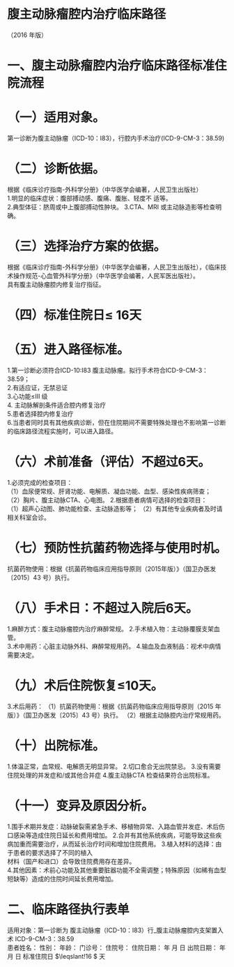 # 腹主动脉瘤腔内治疗临床路径  
（2016 年版）  
# 一、腹主动脉瘤腔内治疗临床路径标准住院流程  
# （一）适用对象。  
第一诊断为腹主动脉瘤（ICD-10：I83），行腔内手术治疗(ICD-9-CM-3：38.59)  
# （二）诊断依据。  
根据《临床诊疗指南-外科学分册》（中华医学会编著，人民卫生出版社）  
1.明显的临床症状：腹部搏动感、腹痛、腹胀、轻度不 适等。  
2.典型体征：脐周或中上腹部搏动性肿块。 3.CTA、MRI 或主动脉造影等检查明确。  
# （三）选择治疗方案的依据。  
根据《临床诊疗指南-外科学分册》（中华医学会编著，人民卫生出版社），《临床技术操作规范-心血管外科学分册》（中华医学会编著，人民军医出版社）。  
具有腹主动脉瘤腔内修复治疗指征。  
# （四）标准住院日≤ 16天  
# （五）进入路径标准。  
1.第一诊断必须符合ICD-10:I83 腹主动脉瘤。拟行手术符合ICD-9-CM-3：38.59；  
2.有适应证，无禁忌证  
3.心功能≤III 级  
4. 主动脉解剖条件适合腔内修复治疗  
5.患者选择腔内修复治疗  
6.当患者同时具有其他疾病诊断，但在住院期间不需要特殊处理也不影响第一诊断的临床路径流程实施时，可以进入路径。  
# （六）术前准备（评估）不超过6天。  
1.必须完成的检查项目：  
（1）血尿便常规、肝肾功能、电解质、凝血功能、血型、感染性疾病筛查；  
（2）胸片、腹主动脉CTA、心电图。 2.根据患者病情可选择的检查项目：  
（1）超声心动图、肺功能检查、主动脉造影等； （2）有其他专业疾病者及时请相关科室会诊。  
# （七）预防性抗菌药物选择与使用时机。  
抗菌药物使用：根据《抗菌药物临床应用指导原则（2015年版）》（国卫办医发〔2015〕43 号）执行。  
# （八）手术日：不超过入院后6天。  
1.麻醉方式：腹主动脉瘤腔内治疗麻醉常规。 2.手术植入物：主动脉覆膜支架血管。  
3.术中用药：心脏主动脉外科、麻醉常规用药。 4.输血及血液制品：视术中病情需要决定。  
# （九）术后住院恢复≤10天。  
3.术后用药： （1）抗菌药物使用：根据《抗菌药物临床应用指导原则（2015 年版）》（国卫办医发〔2015〕43 号）执行。 （2）根据主动脉腔内治疗常规用药。  
# （十）出院标准。  
1.体温正常，血常规、电解质无明显异常。 2.切口愈合无出院禁忌。 3.没有需要住院处理的并发症和/或其他合并症 4.腹主动脉CTA 检查结果符合出院标准。  
# （十一）变异及原因分析。  
1.围手术期并发症：动脉破裂需紧急手术、移植物异常、入路血管并发症、术后伤口感染等造成住院日延长和费用增加。 2.合并有其他系统疾病，可能导致这些疾病加重而需要治疗，从而延长治疗时间和增加住院费用。 3.植入材料的选择：由于患者的要求选择了不同的植入  
材料（国产和进口）会导致住院费用存在差异。  
4.其他因素：术前心功能及其他重要脏器功能不全需调整；特殊原因（如稀有血型短缺等）造成的住院时间延长费用增加。  
# 二、临床路径执行表单  
适用对象：第一诊断为  腹主动脉瘤（ICD-10：I83）行_腹主动脉瘤腔内支架置入术 ICD-9-CM-3：38.59  
患者姓名：       性别：   年龄：    门诊号：       住院号：           住院日期：    年    月    日 出院日期：    年    月    日  标准住院日 $\leqslant\!16 $ 天  

